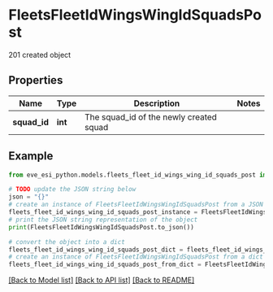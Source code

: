# FleetsFleetIdWingsWingIdSquadsPost

201 created object

## Properties

Name | Type | Description | Notes
------------ | ------------- | ------------- | -------------
**squad_id** | **int** | The squad_id of the newly created squad | 

## Example

```python
from eve_esi_python.models.fleets_fleet_id_wings_wing_id_squads_post import FleetsFleetIdWingsWingIdSquadsPost

# TODO update the JSON string below
json = "{}"
# create an instance of FleetsFleetIdWingsWingIdSquadsPost from a JSON string
fleets_fleet_id_wings_wing_id_squads_post_instance = FleetsFleetIdWingsWingIdSquadsPost.from_json(json)
# print the JSON string representation of the object
print(FleetsFleetIdWingsWingIdSquadsPost.to_json())

# convert the object into a dict
fleets_fleet_id_wings_wing_id_squads_post_dict = fleets_fleet_id_wings_wing_id_squads_post_instance.to_dict()
# create an instance of FleetsFleetIdWingsWingIdSquadsPost from a dict
fleets_fleet_id_wings_wing_id_squads_post_from_dict = FleetsFleetIdWingsWingIdSquadsPost.from_dict(fleets_fleet_id_wings_wing_id_squads_post_dict)
```
[[Back to Model list]](../README.md#documentation-for-models) [[Back to API list]](../README.md#documentation-for-api-endpoints) [[Back to README]](../README.md)


